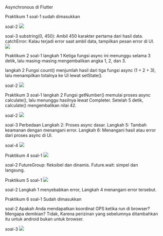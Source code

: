 Asynchronous di Flutter

Praktikum 1
soal-1
sudah dimasukkan

soal-2
<img src="images/p1s2.jpg">

soal-3
substring(0, 450): Ambil 450 karakter pertama dari hasil data.
catchError: Kalau terjadi error saat ambil data, tampilkan pesan error di UI.
<img src="images/p1s3.gif">


Praktikum 2
soal-1
langkah 1
Ketiga fungsi async ini menunggu selama 3 detik, lalu masing-masing mengembalikan angka 1, 2, dan 3.

langkah 2
Fungsi count() menjumlah hasil dari tiga fungsi async (1 + 2 + 3), lalu menampilkan totalnya ke UI lewat setState().

soal-2
<img src="images/p2s4.gif">

Praktikum 3
soal-1
langkah 2
Fungsi getNumber() memulai proses async calculate(), lalu menunggu hasilnya lewat Completer. Setelah 5 detik, calculate() mengembalikan nilai 42.

soal-2
<img src="images/p3s2.gif">

soal-3
Perbedaan
Langkah 2: Proses async dasar.
Langkah 5: Tambah keamanan dengan menangani error.
Langkah 6: Menangani hasil atau error dari proses async di UI.

soal-4
<img src="images/p3s4.gif">


Praktikum 4
soal-1
<img src="images/p4s1.gif">

soal-2
FutureGroup: fleksibel dan dinamis.
Future.wait: simpel dan langsung.

Praktikum 5
soal-1
<img src="images/p5s1.gif">

soal-2
Langkah 1 menyebabkan error,
Langkah 4 menangani error tersebut.

Praktikum 6
soal-1
Sudah dimasukkan

soal-2
Apakah Anda mendapatkan koordinat GPS ketika run di browser? Mengapa demikian?
Tidak, Karena perizinan yang sebelumnya ditambahkan itu untuk android bukan untuk browser.

soal-3
<img src="images/p6s3.gif">

